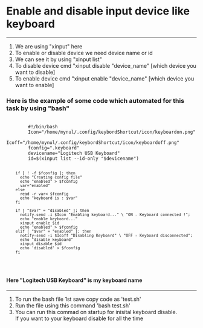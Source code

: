   <h1>Enable and disable input device like keyboard</h1>
    <hr />
    <ol>
        <li>We are using "xinput" here</li>
        <li>To enable or disable device we need device name or id</li>
        <li>We can see it by using "xinput list"</li>
        <li>To disable device cmd "xinput disable "device_name" [which device you want to disable]</li>
        <li>To enable device cmd "xinput enable "device_name" [which device you want to enable]</li>
    </ol>
    <h3>Here is the example of some code which automated for this task by using "bash" </h3>
    <pre>
      <code>
        #!/bin/bash
        Icon="/home/mynul/.config/keybordShortcut/icon/keyboardon.png"
        Icoff="/home/mynul/.config/keybordShortcut/icon/keyboardoff.png"
        fconfig=".keyboard" 
        devicename="Logitech USB Keyboard"
        id=$(xinput list --id-only "$devicename")
        
        
        if [ ! -f $fconfig ]; then
          echo "Creating config file"
          echo "enabled" > $fconfig
          var="enabled"
        else
          read -r var< $fconfig
          echo "keyboard is : $var"
        fi
        
        if [ "$var" = "disabled" ]; then
          notify-send -i $Icon "Enabling keyboard..." \ "ON - Keyboard connected !";
          echo "enable keyboard..."
          xinput enable $id
          echo "enabled" > $fconfig
        elif [ "$var" = "enabled" ]; then
          notify-send -i $Icoff "Disabling Keyboard" \ "OFF - Keyboard disconnected";
          echo "disable keyboard"
          xinput disable $id
          echo 'disabled' > $fconfig
        fi
  </code>
</pre>
<h4>Here "Logitech USB Keyboard" is my keyboard name </h4>
<hr/>
<ol>
<li>To run the bash file 1st save copy code as 'test.sh' </li>
<li>Run the file using this command 'bash test.sh'</li>
<li>You can run this commad on startup for inisital keyboard disable. <br/>If you want to your keyboard disable for all the time</li>
</ol>
